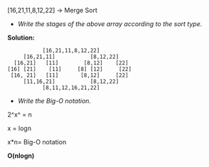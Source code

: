 [16,21,11,8,12,22] -> Merge Sort


* *Write the stages of the above array according to the sort type.*

**Solution:**
```
           [16,21,11,8,12,22]
     [16,21,11]           [8,12,22]
  [16,21]   [11]        [8,12]    [22]
[16] [21]    [11]     [8] [12]     [22]
 [16, 21]   [11]       [8,12]     [22]
     [11,16,21]           [8,12,22]
           [8,11,12,16,21,22]
```

* *Write the Big-O notation.*

2^x^ = n

x = logn

x*n= Big-O notation

**O(nlogn)**
